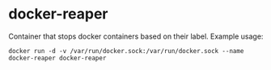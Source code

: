 # docker-reaper
Container that stops docker containers based on their label. Example usage:

    docker run -d -v /var/run/docker.sock:/var/run/docker.sock --name docker-reaper docker-reaper